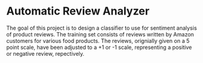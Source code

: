 # Automatic Review Analyzer
The goal of this project is to design a classifier to use for sentiment analysis of product reviews. The training set consists of reviews written by Amazon customers for various food products. The reviews, orignially given on a 5 point scale, have been adjusted to a +1 or -1 scale, representing a positive or negative review, repectively. 
